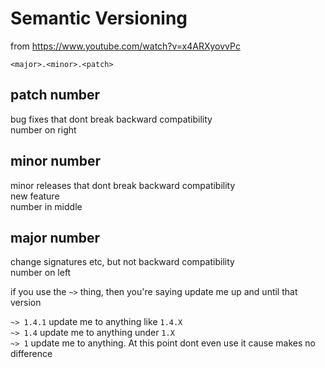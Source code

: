 # Semantic Versioning

from https://www.youtube.com/watch?v=x4ARXyovvPc

```
<major>.<minor>.<patch>
```

## patch number
bug fixes that dont break backward compatibility  
number on right

## minor number
minor releases that dont break backward compatibility  
new feature  
number in middle

## major number
change signatures etc, but not backward compatibility  
number on left

if you use the `~>` thing, then you're saying update me up and until that version

`~> 1.4.1` update me to anything like `1.4.X`  
`~> 1.4` update me to anything under `1.X`  
`~> 1` update me to anything. At this point dont even use it cause makes no difference
